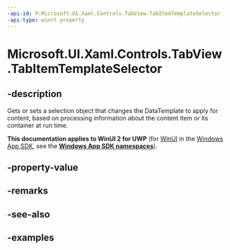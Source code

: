 ```yaml
---
-api-id: P:Microsoft.UI.Xaml.Controls.TabView.TabItemTemplateSelector
-api-type: winrt property
---
```


# Microsoft.UI.Xaml.Controls.TabView.TabItemTemplateSelector

<!--
public Windows.UI.Xaml.Controls.DataTemplateSelector TabItemTemplateSelector { get; set; }
-->

## -description

Gets or sets a selection object that changes the DataTemplate to apply for content, based on processing information about the content item or its container at run time.

**This documentation applies to WinUI 2 for UWP** (for [WinUI](/windows/apps/winui/winui3/) in the [Windows App SDK](/windows/apps/windows-app-sdk/), see the **[Windows App SDK namespaces](/windows/windows-app-sdk/api/winrt/)**).

## -property-value

## -remarks

## -see-also

## -examples

